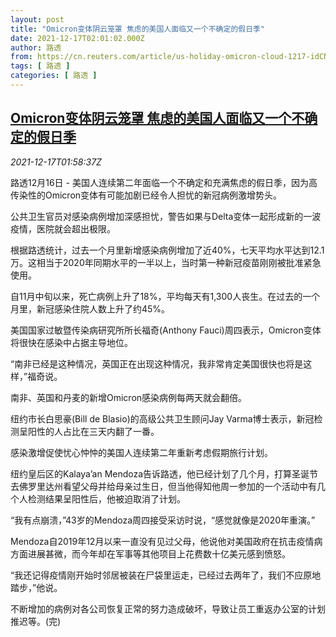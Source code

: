 ```yaml
---
layout: post
title: "Omicron变体阴云笼罩 焦虑的美国人面临又一个不确定的假日季"
date: 2021-12-17T02:01:02.000Z
author: 路透
from: https://cn.reuters.com/article/us-holiday-omicron-cloud-1217-idCNKBS2IW05R
tags: [ 路透 ]
categories: [ 路透 ]
---
```

<!--1639706462000-->
[Omicron变体阴云笼罩 焦虑的美国人面临又一个不确定的假日季](https://cn.reuters.com/article/us-holiday-omicron-cloud-1217-idCNKBS2IW05R)
------

<div>
<div><i>2021-12-17T01:58:37Z</i></div><p>路透12月16日 - 美国人连续第二年面临一个不确定和充满焦虑的假日季，因为高传染性的Omicron变体有可能加剧已经令人担忧的新冠病例激增势头。</p><p>公共卫生官员对感染病例增加深感担忧，警告如果与Delta变体一起形成新的一波疫情，医院就会超出极限。</p><p>根据路透统计，过去一个月里新增感染病例增加了近40%，七天平均水平达到12.1万。这相当于2020年同期水平的一半以上，当时第一种新冠疫苗刚刚被批准紧急使用。</p><p>自11月中旬以来，死亡病例上升了18%，平均每天有1,300人丧生。在过去的一个月里，新冠感染住院人数上升了约45%。</p><p>美国国家过敏暨传染病研究所所长福奇(Anthony Fauci)周四表示，Omicron变体将很快在感染中占据主导地位。</p><p>“南非已经是这种情况，英国正在出现这种情况，我非常肯定美国很快也将是这样，”福奇说。</p><p>南非、英国和丹麦的新增Omicron感染病例每两天就会翻倍。</p><p>纽约市长白思豪(Bill de Blasio)的高级公共卫生顾问Jay Varma博士表示，新冠检测呈阳性的人占比在三天内翻了一番。</p><p>感染激增促使忧心忡忡的美国人连续第二年重新考虑假期旅行计划。</p><p>纽约皇后区的Kalaya’an Mendoza告诉路透，他已经计划了几个月，打算圣诞节去佛罗里达州看望父母并给母亲过生日，但当他得知他周一参加的一个活动中有几个人检测结果呈阳性后，他被迫取消了计划。</p><p>“我有点崩溃，”43岁的Mendoza周四接受采访时说，“感觉就像是2020年重演。”</p><p>Mendoza自2019年12月以来一直没有见过父母，他说他对美国政府在抗击疫情病方面进展甚微，而今年却在军事等其他项目上花费数十亿美元感到愤怒。</p><p>“我还记得疫情刚开始时邻居被装在尸袋里运走，已经过去两年了，我们不应原地踏步，”他说。</p><p>不断增加的病例对各公司恢复正常的努力造成破坏，导致让员工重返办公室的计划推迟等。(完)</p>
</div>
